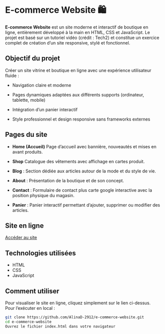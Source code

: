 # E-commerce Website 🛍️
**E-commerce Website** est un site moderne et interactif de boutique en ligne, entièrement développé à la main en HTML, CSS et JavaScript.
Le projet est basé sur un tutoriel vidéo (crédit : Tech2) et constitue un exercice complet de création d’un site responsive, stylé et fonctionnel.

## Objectif du projet
Créer un site vitrine et boutique en ligne avec une expérience utilisateur fluide :

  - Navigation claire et moderne

  - Pages dynamiques adaptées aux différents supports (ordinateur, tablette, mobile)

  - Intégration d’un panier interactif

  - Style professionnel et design responsive sans frameworks externes

## Pages du site
- **Home (Accueil)** 
    Page d’accueil avec bannière, nouveautés et mises en avant produits.
- **Shop** 
    Catalogue des vêtements avec affichage en cartes produit.

- **Blog** :
    Section dédiée aux articles autour de la mode et du style de vie.

- **About** :
    Présentation de la boutique et de son concept.
- **Contact** :
    Formulaire de contact plus carte google interactive avec la position physique du magasin.
- **Panier** :
    Panier interactif permettant d’ajouter, supprimer ou modifier des articles.

## Site en ligne
[Accéder au site](https://alinad-2912.github.io/E-commerce-website/)
## Technologies utilisées
- HTML
- CSS
- JavaScript 
## Comment utiliser
Pour visualiser le site en ligne, cliquez simplement sur le lien ci-dessus. 
Pour l’exécuter en local :
```bash
git clone https://github.com/AlinaD-2912/e-commerce-website.git
cd e-commerce-website
Ouvrez le fichier index.html dans votre navigateur

